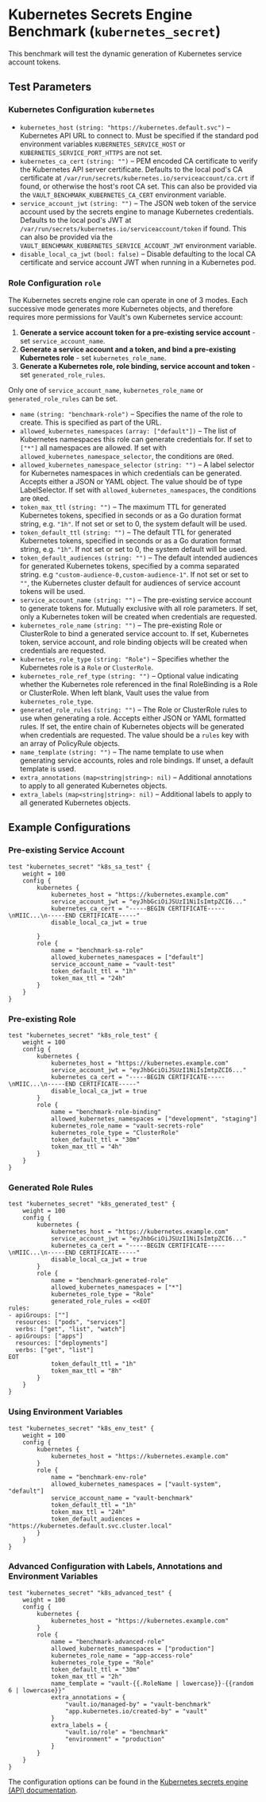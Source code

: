 # Kubernetes Secrets Engine Benchmark (`kubernetes_secret`)

This benchmark will test the dynamic generation of Kubernetes service account tokens.

## Test Parameters

### Kubernetes Configuration `kubernetes`

- `kubernetes_host` `(string: "https://kubernetes.default.svc")` – Kubernetes API URL to connect to. Must be specified if the standard pod environment variables `KUBERNETES_SERVICE_HOST` or `KUBERNETES_SERVICE_PORT_HTTPS` are not set.
- `kubernetes_ca_cert` `(string: "")` – PEM encoded CA certificate to verify the Kubernetes API server certificate. Defaults to the local pod's CA certificate at `/var/run/secrets/kubernetes.io/serviceaccount/ca.crt` if found, or otherwise the host's root CA set. This can also be provided via the `VAULT_BENCHMARK_KUBERNETES_CA_CERT` environment variable.
- `service_account_jwt` `(string: "")` – The JSON web token of the service account used by the secrets engine to manage Kubernetes credentials. Defaults to the local pod's JWT at `/var/run/secrets/kubernetes.io/serviceaccount/token` if found. This can also be provided via the `VAULT_BENCHMARK_KUBERNETES_SERVICE_ACCOUNT_JWT` environment variable.
- `disable_local_ca_jwt` `(bool: false)` – Disable defaulting to the local CA certificate and service account JWT when running in a Kubernetes pod.

### Role Configuration `role`

The Kubernetes secrets engine role can operate in one of 3 modes. Each successive mode generates more Kubernetes objects, and therefore requires more permissions for Vault's own Kubernetes service account:

1. **Generate a service account token for a pre-existing service account** - set `service_account_name`.
2. **Generate a service account and a token, and bind a pre-existing Kubernetes role** - set `kubernetes_role_name`.
3. **Generate a Kubernetes role, role binding, service account and token** - set `generated_role_rules`.

Only one of `service_account_name`, `kubernetes_role_name` or `generated_role_rules` can be set.

- `name` `(string: "benchmark-role")` – Specifies the name of the role to create. This is specified as part of the URL.
- `allowed_kubernetes_namespaces` `(array: ["default"])` – The list of Kubernetes namespaces this role can generate credentials for. If set to `["*"]` all namespaces are allowed. If set with `allowed_kubernetes_namespace_selector`, the conditions are `OR`ed.
- `allowed_kubernetes_namespace_selector` `(string: "")` – A label selector for Kubernetes namespaces in which credentials can be generated. Accepts either a JSON or YAML object. The value should be of type LabelSelector. If set with `allowed_kubernetes_namespaces`, the conditions are `OR`ed.
- `token_max_ttl` `(string: "")` – The maximum TTL for generated Kubernetes tokens, specified in seconds or as a Go duration format string, e.g. `"1h"`. If not set or set to 0, the system default will be used.
- `token_default_ttl` `(string: "")` – The default TTL for generated Kubernetes tokens, specified in seconds or as a Go duration format string, e.g. `"1h"`. If not set or set to 0, the system default will be used.
- `token_default_audiences` `(string: "")` – The default intended audiences for generated Kubernetes tokens, specified by a comma separated string. e.g `"custom-audience-0,custom-audience-1"`. If not set or set to `""`, the Kubernetes cluster default for audiences of service account tokens will be used.
- `service_account_name` `(string: "")` – The pre-existing service account to generate tokens for. Mutually exclusive with all role parameters. If set, only a Kubernetes token will be created when credentials are requested.
- `kubernetes_role_name` `(string: "")` – The pre-existing Role or ClusterRole to bind a generated service account to. If set, Kubernetes token, service account, and role binding objects will be created when credentials are requested.
- `kubernetes_role_type` `(string: "Role")` – Specifies whether the Kubernetes role is a `Role` or `ClusterRole`.
- `kubernetes_role_ref_type` `(string: "")` – Optional value indicating whether the Kubernetes role referenced in the final RoleBinding is a Role or ClusterRole. When left blank, Vault uses the value from `kubernetes_role_type`.
- `generated_role_rules` `(string: "")` – The Role or ClusterRole rules to use when generating a role. Accepts either JSON or YAML formatted rules. If set, the entire chain of Kubernetes objects will be generated when credentials are requested. The value should be a `rules` key with an array of PolicyRule objects.
- `name_template` `(string: "")` – The name template to use when generating service accounts, roles and role bindings. If unset, a default template is used.
- `extra_annotations` `(map<string|string>: nil)` – Additional annotations to apply to all generated Kubernetes objects.
- `extra_labels` `(map<string|string>: nil)` – Additional labels to apply to all generated Kubernetes objects.


## Example Configurations

### Pre-existing Service Account

```hcl
test "kubernetes_secret" "k8s_sa_test" {
    weight = 100
    config {
        kubernetes {
            kubernetes_host = "https://kubernetes.example.com"
            service_account_jwt = "eyJhbGciOiJSUzI1NiIsImtpZCI6..."
            kubernetes_ca_cert = "-----BEGIN CERTIFICATE-----\nMIIC...\n-----END CERTIFICATE-----"
            disable_local_ca_jwt = true
            
        }
        role {
            name = "benchmark-sa-role"
            allowed_kubernetes_namespaces = ["default"]
            service_account_name = "vault-test"
            token_default_ttl = "1h"
            token_max_ttl = "24h"
        }
    }
}
```

### Pre-existing Role

```hcl
test "kubernetes_secret" "k8s_role_test" {
    weight = 100
    config {
        kubernetes {
            kubernetes_host = "https://kubernetes.example.com"
            service_account_jwt = "eyJhbGciOiJSUzI1NiIsImtpZCI6..."
            kubernetes_ca_cert = "-----BEGIN CERTIFICATE-----\nMIIC...\n-----END CERTIFICATE-----"
            disable_local_ca_jwt = true
        }
        role {
            name = "benchmark-role-binding"
            allowed_kubernetes_namespaces = ["development", "staging"]
            kubernetes_role_name = "vault-secrets-role"
            kubernetes_role_type = "ClusterRole"
            token_default_ttl = "30m"
            token_max_ttl = "4h"
        }
    }
}
```

### Generated Role Rules

```hcl
test "kubernetes_secret" "k8s_generated_test" {
    weight = 100
    config {
        kubernetes {
            kubernetes_host = "https://kubernetes.example.com"
            service_account_jwt = "eyJhbGciOiJSUzI1NiIsImtpZCI6..."
            kubernetes_ca_cert = "-----BEGIN CERTIFICATE-----\nMIIC...\n-----END CERTIFICATE-----"
            disable_local_ca_jwt = true
        }
        role {
            name = "benchmark-generated-role"
            allowed_kubernetes_namespaces = ["*"]
            kubernetes_role_type = "Role"
            generated_role_rules = <<EOT
rules:
- apiGroups: [""]
  resources: ["pods", "services"]
  verbs: ["get", "list", "watch"]
- apiGroups: ["apps"]
  resources: ["deployments"]
  verbs: ["get", "list"]
EOT
            token_default_ttl = "1h"
            token_max_ttl = "8h"
        }
    }
}
```

### Using Environment Variables

```hcl
test "kubernetes_secret" "k8s_env_test" {
    weight = 100
    config {
        kubernetes {
            kubernetes_host = "https://kubernetes.example.com"
        }
        role {
            name = "benchmark-env-role"
            allowed_kubernetes_namespaces = ["vault-system", "default"]
            service_account_name = "vault-benchmark"
            token_default_ttl = "1h"
            token_max_ttl = "24h"
            token_default_audiences = "https://kubernetes.default.svc.cluster.local"
        }
    }
}
```

### Advanced Configuration with Labels, Annotations and Environment Variables

```hcl
test "kubernetes_secret" "k8s_advanced_test" {
    weight = 100
    config {
        kubernetes {
            kubernetes_host = "https://kubernetes.example.com"
        }
        role {
            name = "benchmark-advanced-role"
            allowed_kubernetes_namespaces = ["production"]
            kubernetes_role_name = "app-access-role"
            kubernetes_role_type = "Role"
            token_default_ttl = "30m"
            token_max_ttl = "2h"
            name_template = "vault-{{.RoleName | lowercase}}-{{random 6 | lowercase}}"
            extra_annotations = {
                "vault.io/managed-by" = "vault-benchmark"
                "app.kubernetes.io/created-by" = "vault"
            }
            extra_labels = {
                "vault.io/role" = "benchmark"
                "environment" = "production"
            }
        }
    }
}
```

 The configuration options can be found in the [Kubernetes secrets engine (API) documentation](https://developer.hashicorp.com/vault/api-docs/secret/kubernetes). 